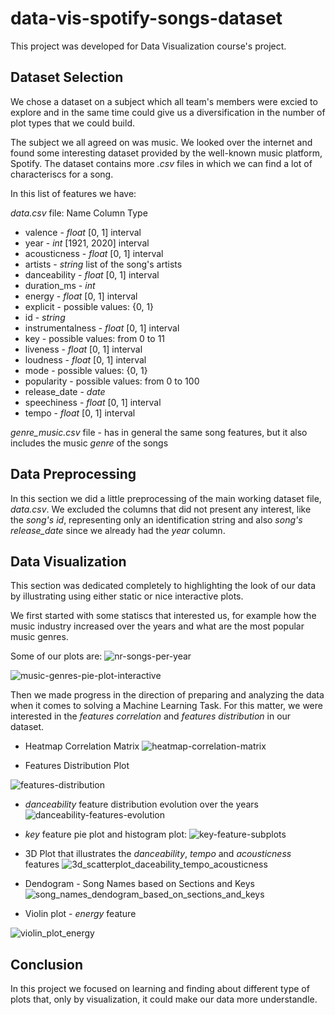# data-vis-spotify-songs-dataset

This project was developed for Data Visualization course's project.

## Dataset Selection
We chose a dataset on a subject which all team's members were excied to explore and in the same time could give us a diversification in the number of plot types that we could build.

The subject we all agreed on was music. We looked over the internet and found some interesting dataset provided by the well-known music platform, Spotify.
The dataset contains more *.csv* files in which we can find a lot of characteriscs for a song.

In this list of features we have:

*data.csv* file:
Name Column Type
*   valence - *float* \[0, 1] interval
*   year - *int* \[1921, 2020] interval
*   acousticness - *float* \[0, 1] interval
*   artists - *string* list of the song's artists
*   danceability - *float* \[0, 1] interval
*   duration_ms - *int*
*   energy - *float* \[0, 1] interval
*   explicit - possible values: {0, 1}
*   id - *string*
*   instrumentalness - *float* \[0, 1] interval
*   key - possible values: from 0 to 11
*   liveness - *float* \[0, 1] interval
*   loudness - *float* \[0, 1] interval
*   mode - possible values: {0, 1}
*   popularity - possible values: from 0 to 100
*   release_date - *date*
*   speechiness - *float* \[0, 1] interval
*   tempo - *float* \[0, 1] interval

*genre_music.csv* file - has in general the same song features, but it also includes the music *genre* of the songs 


## Data Preprocessing
In this section we did a little preprocessing of the main working dataset file, *data.csv*. We excluded the columns that did not present any interest, like the *song's id*, representing only an identification string and also *song's release_date* since we already had the *year* column.


## Data Visualization
This section was dedicated completely to highlighting the look of our data by illustrating using either static or nice interactive plots.

We first started with some statiscs that interested us, for example how the music industry increased over the years and what are the most popular music genres.

Some of our plots are:
![nr-songs-per-year](https://user-images.githubusercontent.com/48510687/168493691-b22c5a04-03cd-47ed-b417-9e2fd443e4fa.PNG)

![music-genres-pie-plot-interactive](https://user-images.githubusercontent.com/48510687/168493710-9a2ae0ed-33aa-4784-aaef-7397553ad7bc.png)

Then we made progress in the direction of preparing and analyzing the data when it comes to solving a Machine Learning Task. For this matter, we were interested in the *features correlation* and *features distribution* in our dataset.

* Heatmap Correlation Matrix
![heatmap-correlation-matrix](https://user-images.githubusercontent.com/48510687/168493806-ea5abc40-2748-41e4-82f7-6e5dcc3d1a7f.PNG)

* Features Distribution Plot

![features-distribution](https://user-images.githubusercontent.com/48510687/168493871-16b9e915-cb50-47c5-b2e0-fba24eb52365.PNG)

* *danceability* feature distribution evolution over the years
![danceability-features-evolution](https://user-images.githubusercontent.com/48510687/168493929-5e6a778b-5ce1-44b8-ac75-0f29b53675e5.PNG)

* *key* feature pie plot and histogram plot:
![key-feature-subplots](https://user-images.githubusercontent.com/48510687/168493991-9e27788a-4fc0-492f-87fa-265ff5494b6f.png)

* 3D Plot that illustrates the *danceability*, *tempo* and *acousticness* features
![3d_scatterplot_daceability_tempo_acousticness](https://user-images.githubusercontent.com/48510687/168494124-1dd8b105-77c2-4bfc-a0c8-89c59466038e.png)

* Dendogram - Song Names based on Sections and Keys
![song_names_dendogram_based_on_sections_and_keys](https://user-images.githubusercontent.com/48510687/168494192-42f6997c-a228-440d-b917-12fee67834f9.png)

* Violin plot - *energy* feature

![violin_plot_energy](https://user-images.githubusercontent.com/48510687/168494228-11210c36-0a87-4b13-ab60-e6814cc62fef.png)


## Conclusion
In this project we focused on learning and finding about different type of plots that, only by visualization, it could make our data more understandle.

